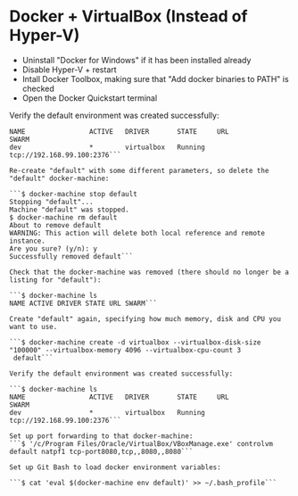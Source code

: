 # Docker + VirtualBox (Instead of Hyper-V)

* Uninstall "Docker for Windows" if it has been installed already
* Disable Hyper-V + restart
* Intall Docker Toolbox, making sure that "Add docker binaries to PATH" is checked
* Open the Docker Quickstart terminal

Verify the default environment was created successfully:
```$ docker-machine ls
NAME                ACTIVE   DRIVER       STATE     URL                        SWARM
dev                 *        virtualbox   Running   tcp://192.168.99.100:2376```
 
Re-create "default" with some different parameters, so delete the "default" docker-machine:

```$ docker-machine stop default
Stopping "default"...
Machine "default" was stopped.
$ docker-machine rm default
About to remove default
WARNING: This action will delete both local reference and remote instance.
Are you sure? (y/n): y
Successfully removed default```

Check that the docker-machine was removed (there should no longer be a listing for "default"):

```$ docker-machine ls
NAME ACTIVE DRIVER STATE URL SWARM```

Create "default" again, specifying how much memory, disk and CPU you want to use.

```$ docker-machine create -d virtualbox --virtualbox-disk-size "100000" --virtualbox-memory 4096 --virtualbox-cpu-count 3
 default```
 
Verify the default environment was created successfully:

```$ docker-machine ls
NAME                ACTIVE   DRIVER       STATE     URL                        SWARM
dev                 *        virtualbox   Running   tcp://192.168.99.100:2376```
 
Set up port forwarding to that docker-machine:
```$ '/c/Program Files/Oracle/VirtualBox/VBoxManage.exe' controlvm default natpf1 tcp-port8080,tcp,,8080,,8080```
 
Set up Git Bash to load docker environment variables:

```$ cat 'eval $(docker-machine env default)' >> ~/.bash_profile```
